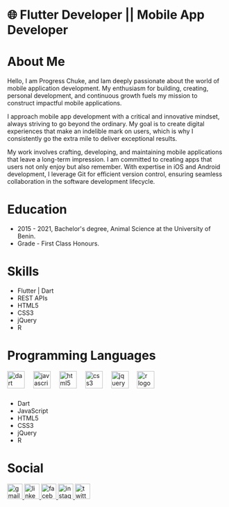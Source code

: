# 🌐 Flutter Developer || Mobile App Developer

# About Me
Hello, I am Progress Chuke, and Iam deeply passionate about the world of mobile application development. My enthusiasm for building, creating, personal development, and continuous growth fuels my mission to construct impactful mobile applications.

I approach mobile app development with a critical and innovative mindset, always striving to go beyond the ordinary. My goal is to create digital experiences that make an indelible mark on users, which is why I consistently go the extra mile to deliver exceptional results.

My work involves crafting, developing, and maintaining mobile applications that leave a long-term impression. I am committed to creating apps that users not only enjoy but also remember. With expertise in iOS and Android development, I leverage Git for efficient version control, ensuring seamless collaboration in the software development lifecycle.

# Education
<ul>
<li>2015 - 2021, Bachelor's degree, Animal Science at the University of Benin.</li>
<li>Grade - First Class Honours.</li>
</ul>

# Skills

<ul>
  <li>Flutter | Dart</li>
  <li>REST APIs</li>
  <li>HTML5</li>
  <li>CSS3</li>
  <li>jQuery</li>
  <li>R</li>
</ul>

# Programming Languages

<div align="left">
  <img src="https://cdn.jsdelivr.net/gh/devicons/devicon/icons/dart/dart-original.svg" height="40" alt="dart logo"  />
  <img width="12" />
  <img src="https://cdn.jsdelivr.net/gh/devicons/devicon/icons/javascript/javascript-original.svg" height="40" alt="javascript logo"  />
  <img width="12" />
  <img src="https://cdn.jsdelivr.net/gh/devicons/devicon/icons/html5/html5-original.svg" height="40" alt="html5 logo"  />
  <img width="12" />
  <img src="https://cdn.jsdelivr.net/gh/devicons/devicon/icons/css3/css3-original.svg" height="40" alt="css3 logo"  />
  <img width="12" />
  <img src="https://cdn.jsdelivr.net/gh/devicons/devicon/icons/jquery/jquery-original.svg" height="40" alt="jquery logo"  />
  <img width="12" />
  <img src="https://cdn.jsdelivr.net/gh/devicons/devicon/icons/r/r-original.svg" height="40" alt="r logo"  />
</div>

###

<ul>
  <li>Dart</li>
  <li>JavaScript</li>
  <li>HTML5</li>
  <li>CSS3</li>
  <li>jQuery</li>
  <li>R</li>
</ul>

###

# Social

<div align="left">
  <a href="mailto:progresschuke@gmail.com" target="_blank">
    <img src="https://img.shields.io/static/v1?message=Gmail&logo=gmail&label=&color=D14836&logoColor=white&labelColor=&style=for-the-badge" height="35" alt="gmail logo"  />
  </a>
  <a href="https://www.linkedin.com/in/progress-chuke/" target="_blank">
    <img src="https://img.shields.io/static/v1?message=LinkedIn&logo=linkedin&label=&color=0077B5&logoColor=white&labelColor=&style=for-the-badge" height="35" alt="linkedin logo"  />
  </a>
  <a href="https://www.facebook.com/chukeprogress" target="_blank">
    <img src="https://img.shields.io/static/v1?message=Facebook&logo=facebook&label=&color=1877F2&logoColor=white&labelColor=&style=for-the-badge" height="35" alt="facebook logo"  />
  </a>
  <a href="https://instagram.com/progresschuke_" target="_blank">
    <img src="https://img.shields.io/static/v1?message=Instagram&logo=instagram&label=&color=E4405F&logoColor=white&labelColor=&style=for-the-badge" height="35" alt="instagram logo"  />
  </a>
  <a href="https://twitter.com/Progress_Chuke" target="_blank">
    <img src="https://img.shields.io/static/v1?message=Twitter&logo=twitter&label=&color=1DA1F2&logoColor=white&labelColor=&style=for-the-badge" height="35" alt="twitter logo"  />
  </a>
</div>

###




<!--
**Progresschuke/Progresschuke** is a ✨ _special_ ✨ repository because its `README.md` (this file) appears on your GitHub profile.

Here are some ideas to get you started:

- 🔭 I’m currently working on ...
- 🌱 I’m currently learning ...
- 👯 I’m looking to collaborate on ...
- 🤔 I’m looking for help with ...
- 💬 Ask me about ...
- 📫 How to reach me: ...
- 😄 Pronouns: ...
- ⚡ Fun fact: ...
-->
